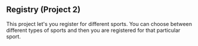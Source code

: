 
## Registry (Project 2)

This project let's you register for different sports. You can choose between different types of sports and then you are registered for that particular sport.



